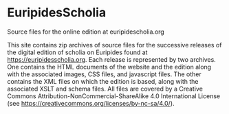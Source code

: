 # EuripidesScholia
Source files for the online edition at euripidescholia.org

This site contains zip archives of source files for the successive releases of the digital edition of scholia on Euripides found at https://euripidesscholia.org.
Each release is represented by two archives. One contains the HTML documents of the website and the edition along with the associated images, CSS files, and javascript files. The other contains the XML files on which the edition is based, along with the associated XSLT and schema files.
All files are covered by a Creative Commons Attribution-NonCommercial-ShareAlike 4.0 International License (see https://creativecommons.org/licenses/by-nc-sa/4.0/).
